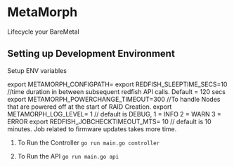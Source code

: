 # MetaMorph

Lifecycle your BareMetal


## Setting up Development Environment

Setup ENV variables

export METAMORPH_CONFIGPATH=<path of config.yaml location>
export REDFISH_SLEEPTIME_SECS=10 //time duration in between subsequent redfish API calls. Default = 120 secs
export METAMORPH_POWERCHANGE_TIMEOUT=300 //To handle Nodes that are powered off at the start of RAID Creation.
export METAMORPH_LOG_LEVEL= 1 // default is DEBUG, 1 = INFO 2 = WARN 3 = ERROR 
export REDFISH_JOBCHECKTIMEOUT_MTS= 10 // default is 10 minutes. Job related to firmware updates takes more time. 

1. To Run the Controller
    `go run main.go controller`

2. To Run the API
    `go run main.go api`

	

